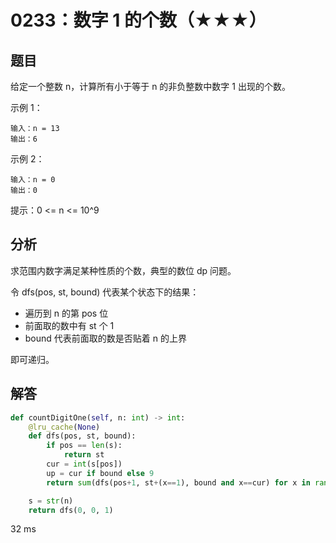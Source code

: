 # 0233：数字 1 的个数（★★★）


## 题目

给定一个整数 n，计算所有小于等于 n 的非负整数中数字 1 出现的个数。

示例 1：

    输入：n = 13
    输出：6

示例 2：
    
    输入：n = 0
    输出：0

提示：0 <= n <= 10^9 

## 分析

求范围内数字满足某种性质的个数，典型的数位 dp 问题。

令 dfs(pos, st, bound) 代表某个状态下的结果：
- 遍历到 n 的第 pos 位
- 前面取的数中有 st 个 1
- bound 代表前面取的数是否贴着 n 的上界

即可递归。

## 解答

```python
def countDigitOne(self, n: int) -> int:
    @lru_cache(None)
    def dfs(pos, st, bound):
        if pos == len(s):
            return st
        cur = int(s[pos])
        up = cur if bound else 9
        return sum(dfs(pos+1, st+(x==1), bound and x==cur) for x in range(up+1))

    s = str(n)
    return dfs(0, 0, 1)
```
32 ms
